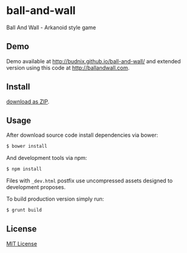 # ball-and-wall

Ball And Wall - Arkanoid style game

## Demo

Demo available at http://budnix.github.io/ball-and-wall/ and extended version using this code at http://ballandwall.com.

## Install

[download as ZIP](https://github.com/budnix/ball-and-wall/archive/master.zip).

## Usage

After download source code install dependencies via bower:

```sh
$ bower install
```

And development tools via npm:

```sh
$ npm install
```

Files with `_dev.html` postfix use uncompressed assets designed to development proposes.

To build production version simply run:

```sh
$ grunt build
```

## License

[MIT License](http://opensource.org/licenses/MIT)

